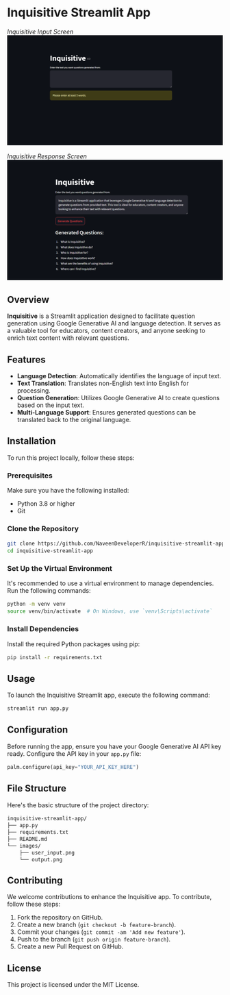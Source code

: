 # Inquisitive Streamlit App
*Inquisitive Input Screen*
![Inquisitive Input Screen](https://github.com/NaveenDeveloperR/inquisitive-streamlit-app/blob/main/images/user_input.png)

*Inquisitive Response Screen*
![Inquisitive Response Screen](https://github.com/NaveenDeveloperR/inquisitive-streamlit-app/blob/main/images/output.png)


## Overview

**Inquisitive** is a Streamlit application designed to facilitate question generation using Google Generative AI and language detection. It serves as a valuable tool for educators, content creators, and anyone seeking to enrich text content with relevant questions.

## Features

- **Language Detection**: Automatically identifies the language of input text.
- **Text Translation**: Translates non-English text into English for processing.
- **Question Generation**: Utilizes Google Generative AI to create questions based on the input text.
- **Multi-Language Support**: Ensures generated questions can be translated back to the original language.

## Installation

To run this project locally, follow these steps:

### Prerequisites

Make sure you have the following installed:

- Python 3.8 or higher
- Git

### Clone the Repository

```sh
git clone https://github.com/NaveenDeveloperR/inquisitive-streamlit-app.git
cd inquisitive-streamlit-app
```

### Set Up the Virtual Environment

It's recommended to use a virtual environment to manage dependencies. Run the following commands:

```sh
python -m venv venv
source venv/bin/activate  # On Windows, use `venv\Scripts\activate`
```

### Install Dependencies

Install the required Python packages using pip:

```sh
pip install -r requirements.txt
```

## Usage

To launch the Inquisitive Streamlit app, execute the following command:

```sh
streamlit run app.py
```

## Configuration

Before running the app, ensure you have your Google Generative AI API key ready. Configure the API key in your `app.py` file:

```python
palm.configure(api_key="YOUR_API_KEY_HERE")
```

## File Structure

Here's the basic structure of the project directory:

```
inquisitive-streamlit-app/
├── app.py
├── requirements.txt
├── README.md
└── images/
    ├── user_input.png
    └── output.png
```

## Contributing

We welcome contributions to enhance the Inquisitive app. To contribute, follow these steps:

1. Fork the repository on GitHub.
2. Create a new branch (`git checkout -b feature-branch`).
3. Commit your changes (`git commit -am 'Add new feature'`).
4. Push to the branch (`git push origin feature-branch`).
5. Create a new Pull Request on GitHub.

## License

This project is licensed under the MIT License. 
